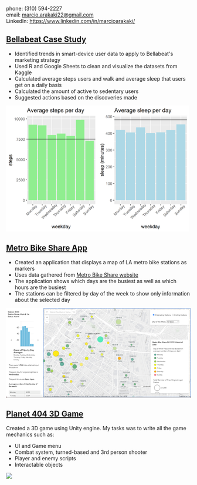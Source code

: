 phone: (310) 594-2227  
email: marcio.arakaki22@gmail.com  
LinkedIn: https://www.linkedin.com/in/marcioarakaki/

## [Bellabeat Case Study](https://github.com/MarcioArak/BellaBeat-Case-Study)
* Identified trends in smart-device user data to apply to Bellabeat's marketing strategy
* Used R and Google Sheets to clean and visualize the datasets from Kaggle
* Calculated average steps users and walk and average sleep that users get on a daily basis
* Calculated the amount of active to sedentary users
* Suggested actions based on the discoveries made

<img src="./images/average_daily_steps_sleep.png">


## [Metro Bike Share App](https://github.com/MarcioArak/Metro-Bike-Share-Data)
* Created an application that displays a map of LA metro bike stations as markers
* Uses data gathered from [Metro Bike Share website](https://bikeshare.metro.net/about/data/)
* The application shows which days are the busiest as well as which hours are the busiest
* The stations can be filtered by day of the week to show only information about the selected day

<img src="./images/app_image.png">


## [Planet 404 3D Game](https://github.com/MarcioArak/3D-Game-Planet-404)
Created a 3D game using Unity engine. My tasks was to write all the game mechanics such as:
* UI and Game menu
* Combat system, turned-based and 3rd person shooter
* Player and enemy scripts
* Interactable objects

<img src="./images/gameplay-gif.gif">

